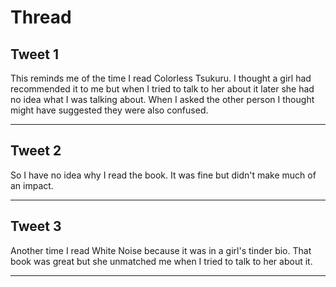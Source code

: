 # Thread

## Tweet 1

This reminds me of the time I read Colorless Tsukuru. I thought a girl had recommended it to me but when I tried to talk to her about it later she had no idea what I was talking about. When I asked the other person I thought might have suggested they were also confused.

---

## Tweet 2

So I have no idea why I read the book. It was fine but didn't make much of an impact.

---

## Tweet 3

Another time I read White Noise because it was in a girl's tinder bio. That book was great but she unmatched me when I tried to talk to her about it.

---


